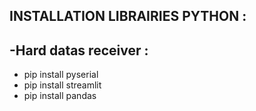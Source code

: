 INSTALLATION LIBRAIRIES PYTHON : 
-
-Hard datas receiver :
-
- pip install pyserial
- pip install streamlit
- pip install pandas